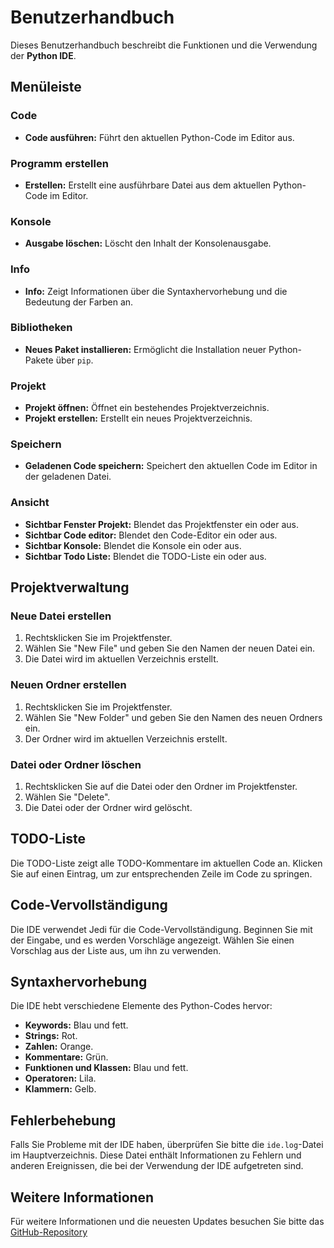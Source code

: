# Benutzerhandbuch

Dieses Benutzerhandbuch beschreibt die Funktionen und die Verwendung der **Python IDE**.

## Menüleiste

### Code

- **Code ausführen:** Führt den aktuellen Python-Code im Editor aus.

### Programm erstellen

- **Erstellen:** Erstellt eine ausführbare Datei aus dem aktuellen Python-Code im Editor.

### Konsole

- **Ausgabe löschen:** Löscht den Inhalt der Konsolenausgabe.

### Info

- **Info:** Zeigt Informationen über die Syntaxhervorhebung und die Bedeutung der Farben an.

### Bibliotheken

- **Neues Paket installieren:** Ermöglicht die Installation neuer Python-Pakete über `pip`.

### Projekt

- **Projekt öffnen:** Öffnet ein bestehendes Projektverzeichnis.
- **Projekt erstellen:** Erstellt ein neues Projektverzeichnis.

### Speichern

- **Geladenen Code speichern:** Speichert den aktuellen Code im Editor in der geladenen Datei.

### Ansicht

- **Sichtbar Fenster Projekt:** Blendet das Projektfenster ein oder aus.
- **Sichtbar Code editor:** Blendet den Code-Editor ein oder aus.
- **Sichtbar Konsole:** Blendet die Konsole ein oder aus.
- **Sichtbar Todo Liste:** Blendet die TODO-Liste ein oder aus.

## Projektverwaltung

### Neue Datei erstellen

1. Rechtsklicken Sie im Projektfenster.
2. Wählen Sie "New File" und geben Sie den Namen der neuen Datei ein.
3. Die Datei wird im aktuellen Verzeichnis erstellt.

### Neuen Ordner erstellen

1. Rechtsklicken Sie im Projektfenster.
2. Wählen Sie "New Folder" und geben Sie den Namen des neuen Ordners ein.
3. Der Ordner wird im aktuellen Verzeichnis erstellt.

### Datei oder Ordner löschen

1. Rechtsklicken Sie auf die Datei oder den Ordner im Projektfenster.
2. Wählen Sie "Delete".
3. Die Datei oder der Ordner wird gelöscht.

## TODO-Liste

Die TODO-Liste zeigt alle TODO-Kommentare im aktuellen Code an. Klicken Sie auf einen Eintrag, um zur entsprechenden Zeile im Code zu springen.

## Code-Vervollständigung

Die IDE verwendet Jedi für die Code-Vervollständigung. Beginnen Sie mit der Eingabe, und es werden Vorschläge angezeigt. Wählen Sie einen Vorschlag aus der Liste aus, um ihn zu verwenden.

## Syntaxhervorhebung

Die IDE hebt verschiedene Elemente des Python-Codes hervor:

- **Keywords:** Blau und fett.
- **Strings:** Rot.
- **Zahlen:** Orange.
- **Kommentare:** Grün.
- **Funktionen und Klassen:** Blau und fett.
- **Operatoren:** Lila.
- **Klammern:** Gelb.

## Fehlerbehebung

Falls Sie Probleme mit der IDE haben, überprüfen Sie bitte die `ide.log`-Datei im Hauptverzeichnis. 
Diese Datei enthält Informationen zu Fehlern und anderen Ereignissen, die bei der Verwendung der IDE aufgetreten sind.

## Weitere Informationen

Für weitere Informationen und die neuesten Updates besuchen Sie bitte das 
[GitHub-Repository]([https://github.com/dein-benutzername/python-ide])
